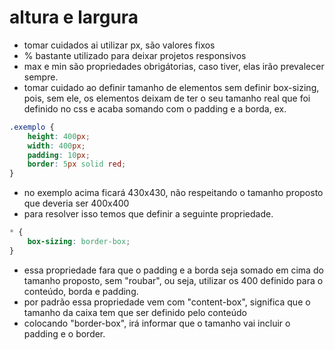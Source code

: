 # altura e largura

- tomar cuidados ai utilizar px, são valores fixos
- % bastante utilizado para deixar projetos responsivos
- max e min são propriedades obrigátorias, caso tiver, elas irão prevalecer sempre.
- tomar cuidado ao definir tamanho de elementos sem definir box-sizing, pois, sem ele, os elementos deixam de ter o seu tamanho real que foi definido no css e acaba somando com o padding e a borda, ex.
```css
.exemplo {
    height: 400px;
    width: 400px;
    padding: 10px;
    border: 5px solid red;
}
```
- no exemplo acima ficará 430x430, não respeitando o tamanho proposto que deveria ser 400x400
- para resolver isso temos que definir a seguinte propriedade.
```css
* {
    box-sizing: border-box;
}
```
- essa propriedade fara que o padding e a borda seja somado em cima do tamanho proposto, sem "roubar", ou seja, utilizar os 400 definido para o conteúdo, borda e padding.
- por padrão essa propriedade vem com "content-box", significa que o tamanho da caixa tem que ser definido pelo conteúdo
- colocando "border-box", irá informar que o tamanho vai incluir o padding e o border.